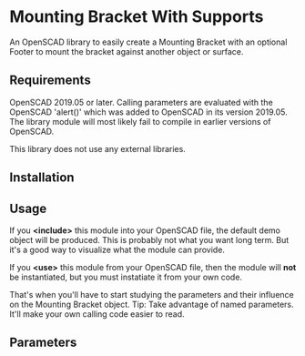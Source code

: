 # Mounting Bracket With Supports

An OpenSCAD library to easily create a Mounting Bracket with an optional Footer to mount the bracket against another object or surface.

## Requirements

OpenSCAD 2019.05 or later.
Calling parameters are evaluated with the OpenSCAD 'alert()' which was added to OpenSCAD in its version 2019.05.
The library module will most likely fail to compile in earlier versions of OpenSCAD.

This library does not use any external libraries.

## Installation

## Usage

If you **\<include\>** this module into your OpenSCAD file, the default demo object will be produced.
This is probably not what you want long term.
But it's a good way to visualize what the module can provide.

If you **\<use\>** this module from your OpenSCAD file, then the module will **not** be instantiated,
but you must instatiate it from your own code.

That's when you'll have to start studying the parameters and their influence on the Mounting Bracket object.
Tip: Take advantage of named parameters. It'll make your own calling code easier to read.

## Parameters
